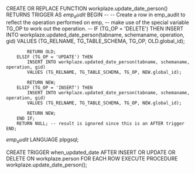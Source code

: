 CREATE OR REPLACE FUNCTION workplaze.update_date_person() RETURNS TRIGGER AS $emp_audit$
    BEGIN
        --
        -- Create a row in emp_audit to reflect the operation performed on emp,
        -- make use of the special variable TG_OP to work out the operation.
        --
        IF (TG_OP = 'DELETE') THEN
           	INSERT INTO workplaze.updated_date_person(tabname, schemaname, operation, gid)
			VALUES (TG_RELNAME, TG_TABLE_SCHEMA, TG_OP, OLD.global_id);
			
            RETURN OLD;
        ELSIF (TG_OP = 'UPDATE') THEN
            INSERT INTO workplaze.updated_date_person(tabname, schemaname, operation, gid)
			VALUES (TG_RELNAME, TG_TABLE_SCHEMA, TG_OP, NEW.global_id);
			
            RETURN NEW;
        ELSIF (TG_OP = 'INSERT') THEN
           	INSERT INTO workplaze.updated_date_person(tabname, schemaname, operation, gid)
			VALUES (TG_RELNAME, TG_TABLE_SCHEMA, TG_OP, NEW.global_id);
	
            RETURN NEW;
        END IF;
        RETURN NULL; -- result is ignored since this is an AFTER trigger
    END;
$emp_audit$ LANGUAGE plpgsql;


CREATE TRIGGER when_updated_date
AFTER INSERT OR UPDATE OR DELETE ON workplaze.person
    FOR EACH ROW EXECUTE PROCEDURE workplaze.update_date_person();